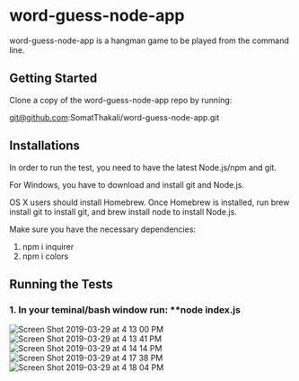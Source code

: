 # word-guess-node-app

word-guess-node-app is a hangman game to be played from the command line.

## Getting Started

Clone a copy of the word-guess-node-app repo by running:

git@github.com:SomatThakali/word-guess-node-app.git

## Installations

In order to run the test, you need to have the latest Node.js/npm and git.

For Windows, you have to download and install git and Node.js.

OS X users should install Homebrew. Once Homebrew is installed, run brew install git to install git, and brew install node to install Node.js.

Make sure you have the necessary dependencies:

1. npm i inquirer
2. npm i colors

## Running the Tests

### 1. In your teminal/bash window run: \*\*node index.js

![Screen Shot 2019-03-29 at 4 13 00 PM](https://user-images.githubusercontent.com/36021076/55260269-52ac8a00-523e-11e9-8582-94c54cfaab3d.png)
![Screen Shot 2019-03-29 at 4 13 41 PM](https://user-images.githubusercontent.com/36021076/55260282-5b04c500-523e-11e9-8137-aa30d0f008da.png)
![Screen Shot 2019-03-29 at 4 14 14 PM](https://user-images.githubusercontent.com/36021076/55260286-5dffb580-523e-11e9-94fa-b0609538c9b9.png)
![Screen Shot 2019-03-29 at 4 17 38 PM](https://user-images.githubusercontent.com/36021076/55260291-60620f80-523e-11e9-84d6-ad338147181f.png)
![Screen Shot 2019-03-29 at 4 18 04 PM](https://user-images.githubusercontent.com/36021076/55260295-622bd300-523e-11e9-9935-5a5ae655f873.png)
